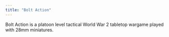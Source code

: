 ```yaml
---
title: "Bolt Action"
---
```


Bolt Action is a platoon level tactical World War 2 tabletop wargame played with 28mm miniatures.

